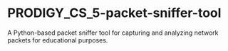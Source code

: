# PRODIGY_CS_5-packet-sniffer-tool
A Python-based packet sniffer tool for capturing and analyzing network packets for educational purposes.
